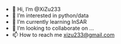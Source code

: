 - 👋 Hi, I’m @XiZu233
- 👀 I’m interested in python/data
- 🌱 I’m currently learning InSAR
- 💞️ I’m looking to collaborate on ...
- 📫 How to reach me xizu233@gmail.com

<!---
XiZu233/XiZu233 is a ✨ special ✨ repository because its `README.md` (this file) appears on your GitHub profile.
You can click the Preview link to take a look at your changes.
--->
